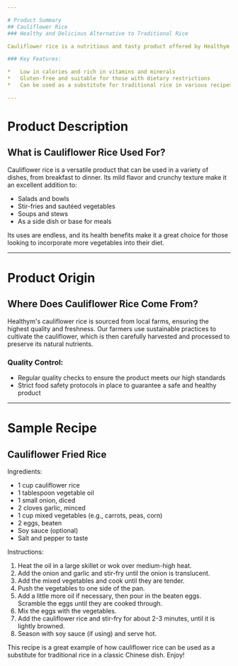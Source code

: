 ```yaml
---

# Product Summary
## Cauliflower Rice
### Healthy and Delicious Alternative to Traditional Rice

Cauliflower rice is a nutritious and tasty product offered by Healthym. This product is made from the finest cauliflower, carefully selected and processed to provide a unique texture and flavor. Cauliflower rice is a great option for health-conscious individuals looking to reduce their carbohydrate intake while maintaining a balanced diet.

### Key Features:

*   Low in calories and rich in vitamins and minerals
*   Gluten-free and suitable for those with dietary restrictions
*   Can be used as a substitute for traditional rice in various recipes

---
```


# Product Description
## What is Cauliflower Rice Used For?

Cauliflower rice is a versatile product that can be used in a variety of dishes, from breakfast to dinner. Its mild flavor and crunchy texture make it an excellent addition to:

*   Salads and bowls
*   Stir-fries and sautéed vegetables
*   Soups and stews
*   As a side dish or base for meals

Its uses are endless, and its health benefits make it a great choice for those looking to incorporate more vegetables into their diet.

---

# Product Origin
## Where Does Cauliflower Rice Come From?

Healthym's cauliflower rice is sourced from local farms, ensuring the highest quality and freshness. Our farmers use sustainable practices to cultivate the cauliflower, which is then carefully harvested and processed to preserve its natural nutrients.

### Quality Control:

*   Regular quality checks to ensure the product meets our high standards
*   Strict food safety protocols in place to guarantee a safe and healthy product

---

# Sample Recipe
## Cauliflower Fried Rice

Ingredients:

*   1 cup cauliflower rice
*   1 tablespoon vegetable oil
*   1 small onion, diced
*   2 cloves garlic, minced
*   1 cup mixed vegetables (e.g., carrots, peas, corn)
*   2 eggs, beaten
*   Soy sauce (optional)
*   Salt and pepper to taste

Instructions:

1.  Heat the oil in a large skillet or wok over medium-high heat.
2.  Add the onion and garlic and stir-fry until the onion is translucent.
3.  Add the mixed vegetables and cook until they are tender.
4.  Push the vegetables to one side of the pan.
5.  Add a little more oil if necessary, then pour in the beaten eggs. Scramble the eggs until they are cooked through.
6.  Mix the eggs with the vegetables.
7.  Add the cauliflower rice and stir-fry for about 2-3 minutes, until it is lightly browned.
8.  Season with soy sauce (if using) and serve hot.

This recipe is a great example of how cauliflower rice can be used as a substitute for traditional rice in a classic Chinese dish. Enjoy!